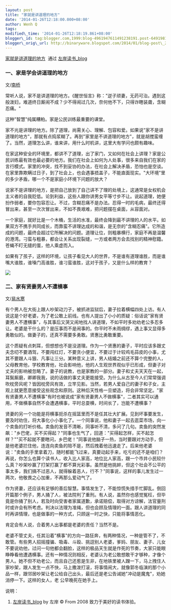 ```yaml
--- 
layout: post 
title: "家就是讲道理的地方" 
date: '2014-01-26T12:18:00.000+08:00' 
author: Wenh Q
tags:
modified\_time: '2014-01-26T12:18:19.861+08:00' 
blogger\_id: tag:blogger.com,1999:blog-4961947611491238191.post-6491981913952507730
blogger\_orig\_url: http://binaryware.blogspot.com/2014/01/blog-post\_26.html
---
```

[家就是讲道理的地方](http://zreading.cn.feedsportal.com/c/35042/f/647833/s/364fb0c9/sc/38/l/0L0Szreading0Bcn0Carchives0C420A40Bhtml/story01.htm)  通过
[左岸读书\_blog](http://www.zreading.cn/)




### 一、家是学会讲道理的地方

文/[南桥](http://fangbolin.blog.caixin.com/archives/46818)



常听人说，家不是讲道理的地方。《醒世恒言》称："逆子顽妻，无药可治。遇到这般泼妇，难道终日厮闹不成？少不得闹过几次，奈何他不下，只得诈瞎装聋，含糊忍痛。"



这种"智慧"纯属糟粕。家是公民训练最重要的课堂。



家不光是讲理的地方。除了道理，尚需关心、理解、包容和爱。如果说"家不是讲道理的地方"，那就有点捣浆糊了。再到"家里是不讲道理的地方"，就是胡搅蛮缠了。当然，道理怎么讲，谁来讲，用什么时机讲，这里大有学问也颇有趣味。



在家这种安全的环境里，都讲不了道理，出了家门，又如何在社会上讲理？家是公民训练最有效也最必要的地方。我们在社会上如何为人处事，很多来自我们在家的言行模式。家里的冲突，找不到妥协的办法，在社会上解决矛盾，恐怕也是空谈。在家里靠欺瞒过日子，到了社会上，也会遇事捂盖子，不能直面现实。"大环境"里的多少矛盾，哪一个不是家庭小环境下问题的放大？



说家不是讲理的地方，是把自己放到了自己讲不了理的处境上，这通常是女权机会主义者的自我贬低。论到利益，这些人跟你讲男女平等寸步不让。说起道理，她便扮作弱者，要你包容忍让。不过，含糊忍痛不是办法。忍得一时的毛病，最终还得冒出来，甚至一次次冒出来，不如不畏艰难，把问题摆在桌面，从容面对。



一个家庭，就好比是一个木桶，生活的水准，最终会降到最不讲理的人的水平。如果双方不携手共同成长，而靠蛮不讲理达成的和谐，是无奈的"含糊忍痛"。它所造成的问题，最终会超过它所解决的问题。道理让位，则粗暴横行，家庭不再是温馨的港湾。刁蛮与粗暴，都会让关系出现裂缝，一方或者两方会去找别的精神慰籍。苍蝇不盯无缝的蛋，他人乘虚而入。



如果有了孩子，这样的环境，让孩子看见大人的世界，不是谁有道理谁胜，而是谁嘴大谁胜，谁嗓门高谁胜，谁刁蛮谁胜，这对于孩子，又是什么样的教育？



![](https://images-blogger-opensocial.googleusercontent.com/gadgets/proxy?url=http%3A%2F%2Fzreading.qiniudn.com%2Fupload%2Ffamily.jpg&container=blogger&gadget=a&rewriteMime=image%2F*)




### 二、家有贤妻男人不遭横事

文/[易水寒](http://blog.tianya.cn/blogger/post_show.asp?BlogID=136608&PostID=54368909)



有个男人在大街上跟人吵架动刀子，被抓进监狱后，妻子拉着横幅四处上访。有人说这是个好老婆，为了老公敢上前线。也有人提出了小小的质疑：俗话说"家有贤妻男人不遭横事"，与其事后又哭又闹地找人讲道理，不如平时多劝劝老公多忍多让。老婆是干什么的？是压事而不是闹事的。你平时不未雨绸缪，遇上事又显得多勇敢似的。做妻子的，还真不需要多勇敢。贤惠比勇敢重要。



这个质疑有点刺耳，但想想也不是没道理。作为一个贤惠的妻子，平时应该多跟丈夫念叨不要酒驾，不要闯红灯，不要贪小便宜，不要过于计较鸡毛蒜皮的小事，尤其不要跟人斗狠、凡事让三分。某种意义上讲，男人结婚之前还不算个完整的人，父母教育他，学校教育他，社会影响他，他的人生观世界观似乎已形成，但妻子对丈夫的影响被忽略了。妻子的说教，也是家教的一部分。妻子和丈夫天天在一起，耳鬓厮磨，卿卿我我，说的话做的事丈夫更能接受。为什么从古至今人们常常强调吹枕旁风呢？皆因枕旁风有效，立竿见影。当然，若男人爱自己的妻子和子女，主观上就更愿意接受这些观念和原则。这种后天性格一旦塑造，将会非常坚定。"家有贤妻男人不遭横事"有时也被说成"家有贤妻男人不做横事"，二者其实可以通用，不做横事自然不会遭遇横事，平时总耍横，时间长了，岂能不遭横事？



贤妻的另一个功能是将横事扼杀在摇篮里而不是任其壮大扩展。见到坏事要发生，要及时劝住，将大事化小小事化了。一个同事说，他和妻子一起去逛菜市场，向一个卖鱼的打听价格。卖鱼的发音不清晰，同事听不清，多问了几句。卖鱼的突然发飙："乡巴佬，买不买得起？"同事也生气了，回道："买得起怎样，买不起怎样？""买不起就不要瞎问，乡巴佬！"同事说他脑子一热，当时要跟对方动手，但是他老婆拦住他，连连向卖鱼的陪不是，然后拽着他迅速走了。后来他老婆说："卖鱼的手里拿着刀，随时都能飞过来，真要动起手来，吃亏的还不是咱们？再说，你怎么也算个读书人，收入比人家高，地位比人家高，跟一个市井小民较什么真？吵架吵赢了打架打赢了都不算光彩事。虽然是他挑衅，但这个社会不公平的事太多，我们搞不过恶人，就得躲着恶人，行不？"同事说，这样的事儿发生过一两次，他敬畏之心加重，不再那么爱动气了。



作为贤妻，还应该有足够的善后智慧。事情发生了，不能惊慌失措手忙脚乱。倒回开篇那个例子，男人捅了人，被法院判了重刑。有人说，虽然你也感觉冤枉，但毕竟是你捅了别人，若及时向受害者家属道歉，承诺赔偿，取得对方谅解，法官量刑时或许会有所考虑。判决以法理为准绳，但也会顾及情理的一面。跟人讲道理的同时再讲情理，也是做事的一种方式，只顾逞一时之快，只能将事情恶化。



肯定会有人说，合着男人出事都是老婆的责任？当然不是。



老婆不管丈夫，任其沿着"横事"的方向一路狂奔，有两种情况，一种是管不了，不敢管。有些男人招摇撞骗、吸毒、斗殴、挑逗别人老婆，爹妈、朋友、妻子、儿女不要说劝他，过问一句他都会翻脸，这样的极品天生就是作死的节奏，大家只能眼睁睁看他遭遇横事。还有一种情况则相反，老婆认为老公敢想敢干才够种，才像个男人。她不但不劝老公，而且自己还惹是生非，在地铁里被人蹭一下，马上拽住人家吵架，跟人发生一点不快，马上撒泼打滚，将事情闹大，就像郭冬临演的那个小品一样，跟邻居吵架让老公给自己出头，最后还是老公告诫她"冲动是魔鬼"，劝她消停一下。这样的女人，老
公早晚死在她手上。



说明：



1. [左岸读书\_blog](http://zreading.cn/) by 左岸 © From 2008
致力于美好的读书体验。
